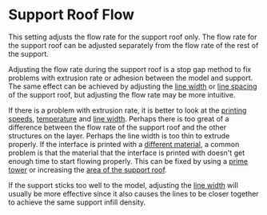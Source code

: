 Support Roof Flow
====
This setting adjusts the flow rate for the support roof only. The flow rate for the support roof can be adjusted separately from the flow rate of the rest of the support.

Adjusting the flow rate during the support roof is a stop gap method to fix problems with extrusion rate or adhesion between the model and support. The same effect can be achieved by adjusting the [line width](../resolution/support_roof_line_width.md) or [line spacing](../support/support_roof_line_distance.md) of the support roof, but adjusting the flow rate may be more intuitive.

If there is a problem with extrusion rate, it is better to look at the [printing speeds](../speed/speed_support_roof.md), [temperature](material_print_temperature.md) and [line width](../resolution/support_roof_line_width.md). Perhaps there is too great of a difference between the flow rate of the support roof and the other structures on the layer. Perhaps the line width is too thin to extrude properly. If the interface is printed with a [different material](../support/support_interface_extruder_nr.md), a common problem is that the material that the interface is printed with doesn't get enough time to start flowing properly. This can be fixed by using a [prime tower](../dual/prime_tower_enable.md) or increasing the [area of the support roof](../support/support_roof_offset.md).

If the support sticks too well to the model, adjusting the [line width](../resolution/support_roof_line_width.md) will usually be more effective since it also causes the lines to be closer together to achieve the same support infill density.